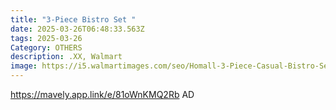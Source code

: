 ```yaml
---
title: "3-Piece Bistro Set "
date: 2025-03-26T06:48:33.563Z
tags: 2025-03-26
Category: OTHERS
description: .XX, Walmart
image: https://i5.walmartimages.com/seo/Homall-3-Piece-Casual-Bistro-Set-with-Wicker-Chairs-and-Coffee-Table-for-Patio-Furniture-Black_529b4c5a-ee90-4aec-ac65-0b68c6a5809f.843a395e4e73040df16d64f5cc2ae099.jpeg?odnHeight=640&odnWidth=640&odnBg=FFFFFF
---
```

https://mavely.app.link/e/81oWnKMQ2Rb   AD